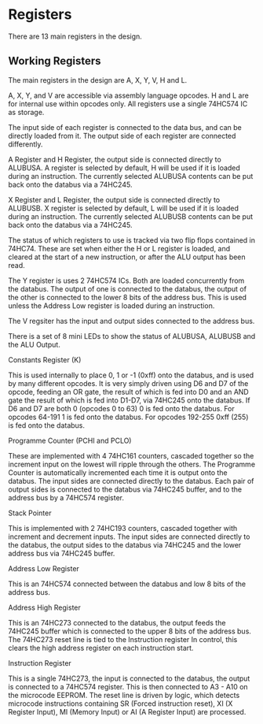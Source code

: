 # Registers

There are 13 main registers in the design.

## Working Registers

The main registers in the design are A, X, Y, V, H and L.

A, X, Y, and V are accessible via assembly language opcodes. H and L are for internal use within opcodes only. All registers use a single 74HC574 IC as storage.

The input side of each register is connected to the data bus, and can be directly loaded from it. The output side of each register are connected differently.

A Register and H Register, the output side is connected directly to ALUBUSA. A register is selected by default, H will be used if it is loaded during an instruction.
The currently selected ALUBUSA contents can be put back onto the databus via a 74HC245.

X Register and L Register, the output side is connected directly to ALUBUSB. X register is selected by default, L will be used if it is loaded during an instruction.
The currently selected ALUBUSB contents can be put back onto the databus via a 74HC245.

The status of which registers to use is tracked via two flip flops contained in 74HC74. These are set when either the H or L register is loaded, and cleared at the start of a new instruction, or after the ALU output has been read.

The Y register is uses 2 74HC574 ICs. Both are loaded concurrently from the databus. The output of one is connected to the databus, the output of the other is connected to the lower 8 bits of the address bus. This is used unless the Address Low register is loaded during an instruction.

The V regsiter has the input and output sides connected to the address bus.

There is a set of 8 mini LEDs to show the status of ALUBUSA, ALUBUSB and the ALU Output.

Constants Register (K)

This is used internally to place 0, 1 or -1 (0xff) onto the databus, and is used by many different opcodes. It is very simply driven using D6 and D7 of the opcode, feeding an OR gate, the result of which is fed into D0 and an AND gate the result of which is fed into D1-D7, via 74HC245 onto the databus. If D6 and D7 are both 0 (opcodes 0 to 63) 0 is fed onto the databus. For opcodes 64-191 1 is fed onto the databus. For opcodes 192-255 0xff (255) is fed onto the databus.

Programme Counter (PCHI and PCLO)

These are implemented with 4 74HC161 counters, cascaded together so the increment input on the lowest will ripple through the others. The Programme Counter is automatically incremented each time it is output onto the databus. The input sides are connected directly to the databus. Each pair of output sides is connected to the databus via 74HC245 buffer, and to the address bus by a 74HC574 register.

Stack Pointer

This is implemented with 2 74HC193 counters, cascaded together with increment and decrement inputs. The input sides are connected directly to the databus, the output sides to the databus via 74HC245 and the lower address bus via 74HC245 buffer.

Address Low Register

This is an 74HC574 connected between the databus and low 8 bits of the address bus.

Address High Register

This is an 74HC273 connected to the databus, the output feeds the 74HC245 buffer which is connected to the upper 8 bits of the address bus. The 74HC273 reset line is tied to the Instruction register In control, this clears the high address register on each instruction start.

Instruction Register

This is a single 74HC273, the input is connected to the databus, the output is connected to a 74HC574 register. This is then connected to A3 - A10 on the microcode EEPROM. The reset line is driven by logic, which detects microcode instructions containing SR (Forced instruction reset), XI (X Register Input), MI (Memory Input) or AI (A Register Input) are processed.

